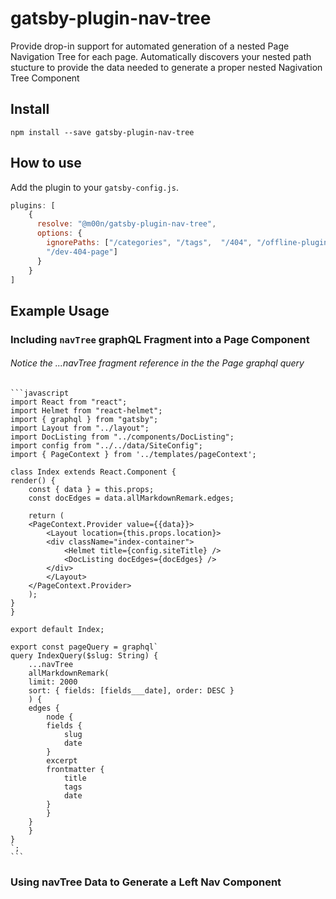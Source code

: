 # gatsby-plugin-nav-tree

Provide drop-in support for automated generation of a nested Page Navigation Tree for each page. Automatically discovers your nested path stucture to provide the data needed to generate a proper nested Nagivation Tree Component

## Install

`npm install --save gatsby-plugin-nav-tree`

## How to use

Add the plugin to your `gatsby-config.js`.

```javascript
plugins: [
    {
      resolve: "@m00n/gatsby-plugin-nav-tree",
      options: {
        ignorePaths: ["/categories", "/tags",  "/404", "/offline-plugin-app-shell-fallback",
        "/dev-404-page"]
      }
    }
] 
```

## Example Usage

### Including `navTree` graphQL Fragment into a Page Component

###### Notice the ...navTree fragment reference in the the Page graphql query

    ```javascript
    import React from "react";
    import Helmet from "react-helmet";
    import { graphql } from "gatsby";
    import Layout from "../layout";
    import DocListing from "../components/DocListing";
    import config from "../../data/SiteConfig";
    import { PageContext } from '../templates/pageContext';

    class Index extends React.Component {
    render() {
        const { data } = this.props;
        const docEdges = data.allMarkdownRemark.edges;
    
        return (
        <PageContext.Provider value={{data}}>
            <Layout location={this.props.location}>
            <div className="index-container">
                <Helmet title={config.siteTitle} />
                <DocListing docEdges={docEdges} />
            </div>
            </Layout>
        </PageContext.Provider>
        );
    }  
    }

    export default Index;

    export const pageQuery = graphql`	
    query IndexQuery($slug: String) {
        ...navTree
        allMarkdownRemark(	
        limit: 2000	
        sort: { fields: [fields___date], order: DESC }	
        ) {	
        edges {	
            node {	
            fields {	
                slug	
                date	
            }	
            excerpt
            frontmatter {	
                title	
                tags	
                date	
            }	
            }	
        }	
        }	
    }	
    `;
    ```

### Using navTree Data to Generate a Left Nav Component


